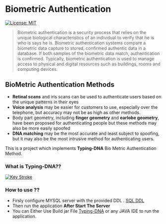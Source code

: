 # Biometric Authentication
[![License: MIT](https://img.shields.io/badge/License-MIT-yellow.svg)](https://opensource.org/licenses/MIT)
>Biometric authentication is a security process that relies on the unique biological characteristics of an individual to verify that he is who is says he is. Biometric authentication systems compare a biometric data capture to stored, confirmed authentic data in a database. If both samples of the biometric data match, authentication is confirmed. Typically, biometric authentication is used to manage access to physical and digital resources such as buildings, rooms and computing devices.

## BioMetric Authentication Methods
- **Retinal scans** and iris scans can be used to authenticate users based on the unique patterns in their eyes
- **Voice analysis** may be easier for customers to use, especially over the telephone, but accuracy may not be as high as other methods.
- Body part geometry, including **finger geometry** and **earlobe geometry**, have been proposed for authenticating people but these methods may also be more easily spoofed
- **DNA matching** may be the most accurate and least subject to spoofing, but it may also be the most intrusive method for authenticating users.

This is a project which implements **Typing-DNA** Bio Metric Authentication Method.

### What is Typing-DNA??

[![Key Stroke](http://i3.ytimg.com/vi/yH2CqAiY4KA/maxresdefault.jpg)](https://youtu.be/yH2CqAiY4KA "Typing DNA")

### How to use ??
- Firsly configure MYSQL server with the provided DDL . [SQL DDL](https://github.com/NGimhana/BioMetricAuthentification/blob/master/src/keystroke/BioMetricDDL.sql)
- Then run the application **After Start The Server**
- You can Either Use Build jar File [Typing-DNA](https://github.com/NGimhana/BioMetricAuthentification/blob/master/dist/KeyStroke.jar) or any JAVA IDE to run the application.

